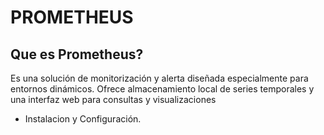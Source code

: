 # PROMETHEUS  
## Que es Prometheus?
Es una solución de monitorización y alerta diseñada especialmente
para entornos dinámicos. Ofrece almacenamiento local de series temporales y
una interfaz web para consultas y visualizaciones

- Instalacion y Configuración.
